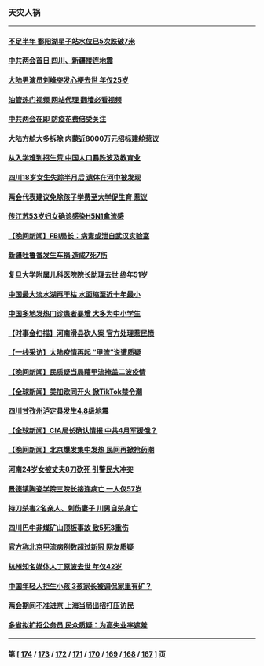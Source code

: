 ### 天灾人祸
---
#### [不足半年 鄱阳湖星子站水位已5次跌破7米](../../pages/ncid280/n13944176.md?03070845) 
#### [中共两会首日 四川、新疆接连地震](../../pages/ncid280/n13943003.md?03070845) 
#### [大陆男演员刘峰突发心梗去世 年仅25岁](../../pages/ncid280/n13942691.md?03070845) 
#### [油管热门视频 网站代理 翻墙必看视频](http://138.2.39.72:81/youtube.html?epic-marker?03070845)
#### [中共两会在即 防疫花费倍受关注](../../pages/ncid280/n13942587.md?03070845) 
#### [大陆方舱大多拆除 内蒙近8000万元招标建舱惹议](../../pages/ncid280/n13941701.md?03070845) 
#### [从入学难到招生荒 中国人口暴跌波及教育业](../../pages/ncid280/n13941408.md?03070845) 
#### [四川18岁女生失踪半月后 遗体在河中被发现](../../pages/ncid280/n13941453.md?03070845) 
#### [两会代表建议免除孩子学费至大学促生育 惹议](../../pages/ncid280/n13941424.md?03070845) 
#### [传江苏53岁妇女确诊感染H5N1禽流感](../../pages/ncid280/n13941380.md?03070845) 
#### [【晚间新闻】FBI局长：病毒或泄自武汉实验室](../../pages/ncid280/n13941348.md?03070845) 
#### [新疆吐鲁番发生车祸 造成7死7伤](../../pages/ncid280/n13941106.md?03070845) 
#### [复旦大学附属儿科医院院长助理去世 终年51岁](../../pages/ncid280/n13941308.md?03070845) 
#### [中国最大淡水湖再干枯 水面缩至近十年最小](../../pages/ncid280/n13941093.md?03070845) 
#### [中国多地发热门诊患者暴增 大多为中小学生](../../pages/ncid280/n13940973.md?03070845) 
#### [【时事金扫描】河南滑县砍人案 官方处理惹民愤](../../pages/ncid280/n13940840.md?03070845) 
#### [【一线采访】大陆疫情再起 “甲流”说遭质疑](../../pages/ncid280/n13939923.md?03070845) 
#### [【晚间新闻】民质疑当局藉甲流掩盖二波疫情](../../pages/ncid280/n13940547.md?03070845) 
#### [【全球新闻】美加欧同开火 掀TikTok禁令潮](../../pages/ncid280/n13940153.md?03070845) 
#### [四川甘孜州泸定县发生4.8级地震](../../pages/ncid280/n13940087.md?03070845) 
#### [【全球新闻】CIA局长确认情报 中共4月军援俄？](../../pages/ncid280/n13939980.md?03070845) 
#### [【晚间新闻】北京爆发集中发热 民间再掀抢药潮](../../pages/ncid280/n13939979.md?03070845) 
#### [河南24岁女被丈夫8刀砍死 引警民大冲突](../../pages/ncid280/n13939491.md?03070845) 
#### [景德镇陶瓷学院三院长接连病亡 一人仅57岁](../../pages/ncid280/n13939300.md?03070845) 
#### [持刀杀害2名亲人、刺伤妻子 川男自杀身亡](../../pages/ncid280/n13939061.md?03070845) 
#### [四川巴中非煤矿山顶板事故 致5死3重伤](../../pages/ncid280/n13939047.md?03070845) 
#### [官方称北京甲流病例数超过新冠 网友质疑](../../pages/ncid280/n13938663.md?03070845) 
#### [杭州知名媒体人丁原波去世 年仅42岁](../../pages/ncid280/n13938335.md?03070845) 
#### [中国年轻人拒生小孩 3孩家长被调侃家里有矿？](../../pages/ncid280/n13938079.md?03070845) 
#### [两会期间不准进京 上海当局出招打压访民](../../pages/ncid280/n13938228.md?03070845) 
#### [多省拟扩招公务员 民众质疑：为高失业率遮羞](../../pages/ncid280/n13938117.md?03070845) 

---
#### 第 [ [174](./174.md?03070845) / [173](./173.md?03070845) / [172](./172.md?03070845) / [171](./171.md?03070845) / [170](./170.md?03070845) / [169](./169.md?03070845) / [168](./168.md?03070845) / [167](./167.md?03070845) ] 页
